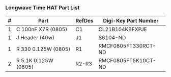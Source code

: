 ### Longwave Time HAT Part List ###

|  # | Part                             | RefDes  | Digi-Key Part Number        |
|---:|----------------------------------|---------|-----------------------------|
|  1 | C 100nF X7R (0805)               | C1      | CL21B104KBFXPJE             |
|  1 | J Header (40w)                   | J1      | S6104-ND                    |
|  1 | R 330 0.125W (0805)              | R1      | RMCF0805FT330RCT-ND         |
|  2 | R 5.1K 0.125W (0805)             | R2-R3   | RMCF0805FT5K10CT-ND         |
